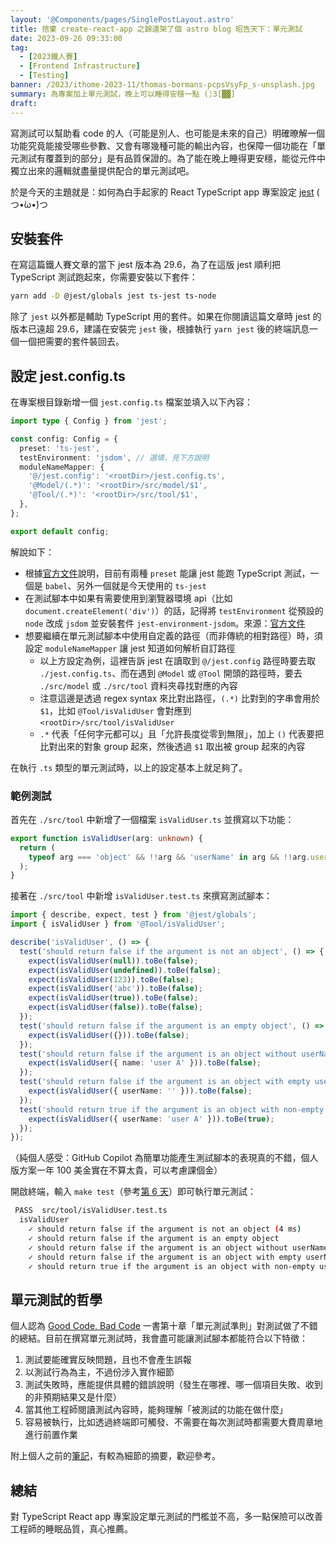 ```yaml
---
layout: '@Components/pages/SinglePostLayout.astro'
title: 捨棄 create-react-app 之餘還架了個 astro blog 昭告天下：單元測試
date: 2023-09-26 09:33:00
tag:
  - [2023鐵人賽]
  - [Frontend Infrastructure]
  - [Testing]
banner: /2023/ithome-2023-11/thomas-bormans-pcpsVsyFp_s-unsplash.jpg
summary: 為專案加上單元測試，晚上可以睡得安穩一點 (¦3[▓▓]
draft:
---
```


寫測試可以幫助看 code 的人（可能是別人、也可能是未來的自己）明確暸解一個功能究竟能接受哪些參數、又會有哪幾種可能的輸出內容，也保障一個功能在「單元測試有覆蓋到的部分」是有品質保證的。為了能在晚上睡得更安穩，能從元件中獨立出來的邏輯就盡量提供配合的單元測試吧。

於是今天的主題就是：如何為白手起家的 React TypeScript app 專案設定 [jest](https://jestjs.io/) ( つ•̀ω•́)つ

## 安裝套件

在寫這篇鐵人賽文章的當下 jest 版本為 29.6，為了在這版 jest 順利把 TypeScript 測試跑起來，你需要安裝以下套件：

```bash
yarn add -D @jest/globals jest ts-jest ts-node
```

除了 `jest` 以外都是輔助 TypeScript 用的套件。如果在你閱讀這篇文章時 jest 的版本已遠超 29.6，建議在安裝完 `jest` 後，根據執行 `yarn jest` 後的終端訊息一個一個把需要的套件裝回去。

## 設定 jest.config.ts

在專案根目錄新增一個 `jest.config.ts` 檔案並填入以下內容：

```ts
import type { Config } from 'jest';

const config: Config = {
  preset: 'ts-jest',
  testEnvironment: 'jsdom', // 選填，見下方說明
  moduleNameMapper: {
    '@/jest.config': '<rootDir>/jest.config.ts',
    '@Model/(.*)': '<rootDir>/src/model/$1',
    '@Tool/(.*)': '<rootDir>/src/tool/$1',
  },
};

export default config;
```

解說如下：

- 根據[官方文件](https://jestjs.io/docs/getting-started#using-typescript)說明，目前有兩種 `preset` 能讓 jest 能跑 TypeScript 測試，一個是 `babel`、另外一個就是今天使用的 `ts-jest`
- 在測試腳本中如果有需要使用到瀏覽器環境 api（比如 `document.createElement('div')`）的話，記得將 `testEnvironment` 從預設的 `node` 改成 `jsdom` 並安裝套件 `jest-environment-jsdom`。來源：[官方文件](https://jestjs.io/docs/configuration#testenvironment-string)
- 想要繼續在單元測試腳本中使用自定義的路徑（而非傳統的相對路徑）時，須設定 `moduleNameMapper` 讓 jest 知道如何解析自訂路徑
  - 以上方設定為例，這裡告訴 jest 在讀取到 `@/jest.config` 路徑時要去取 `./jest.config.ts`、而在遇到 `@Model` 或 `@Tool` 開頭的路徑時，要去 `./src/model` 或 `./src/tool` 資料夾尋找對應的內容
  - 注意這邊是透過 regex syntax 來比對出路徑，`(.*)` 比對到的字串會用於 `$1`，比如 `@Tool/isValidUser` 會對應到 `<rootDir>/src/tool/isValidUser`
  - `.*` 代表「任何字元都可以」且「允許長度從零到無限」，加上 `()` 代表要把比對出來的對象 group 起來，然後透過 `$1` 取出被 group 起來的內容

在執行 `.ts` 類型的單元測試時，以上的設定基本上就足夠了。

### 範例測試

首先在 `./src/tool` 中新增了一個檔案 `isValidUser.ts` 並撰寫以下功能：

```ts
export function isValidUser(arg: unknown) {
  return (
    typeof arg === 'object' && !!arg && 'userName' in arg && !!arg.userName
  );
}
```

接著在 `./src/tool` 中新增 `isValidUser.test.ts` 來撰寫測試腳本：

```ts
import { describe, expect, test } from '@jest/globals';
import { isValidUser } from '@Tool/isValidUser';

describe('isValidUser', () => {
  test('should return false if the argument is not an object', () => {
    expect(isValidUser(null)).toBe(false);
    expect(isValidUser(undefined)).toBe(false);
    expect(isValidUser(123)).toBe(false);
    expect(isValidUser('abc')).toBe(false);
    expect(isValidUser(true)).toBe(false);
    expect(isValidUser(false)).toBe(false);
  });
  test('should return false if the argument is an empty object', () => {
    expect(isValidUser({})).toBe(false);
  });
  test('should return false if the argument is an object without userName', () => {
    expect(isValidUser({ name: 'user A' })).toBe(false);
  });
  test('should return false if the argument is an object with empty userName', () => {
    expect(isValidUser({ userName: '' })).toBe(false);
  });
  test('should return true if the argument is an object with non-empty userName', () => {
    expect(isValidUser({ userName: 'user A' })).toBe(true);
  });
});
```

（純個人感受：GitHub Copilot 為簡單功能產生測試腳本的表現真的不錯，個人版方案一年 100 美金實在不算太貴，可以考慮課個金）

開啟終端，輸入 `make test`（參考[第 6 天](/2023/ithome-2023-6#透過-makefile-設定腳本)）即可執行單元測試：

```bash
 PASS  src/tool/isValidUser.test.ts
  isValidUser
    ✓ should return false if the argument is not an object (4 ms)
    ✓ should return false if the argument is an empty object
    ✓ should return false if the argument is an object without userName (1 ms)
    ✓ should return false if the argument is an object with empty userName
    ✓ should return true if the argument is an object with non-empty userName
```

## 單元測試的哲學

個人認為 [Good Code, Bad Code](https://www.manning.com/books/good-code-bad-code) 一書第十章「單元測試準則」對測試做了不錯的總結。目前在撰寫單元測試時，我會盡可能讓測試腳本都能符合以下特徵：

1. 測試要能確實反映問題，且也不會產生誤報
2. 以測試行為為主，不過份涉入實作細節
3. 測試失敗時，應能提供具體的錯誤說明（發生在哪裡、哪一個項目失敗、收到的非預期結果又是什麼）
4. 當其他工程師閱讀測試內容時，能夠理解「被測試的功能在做什麼」
5. 容易被執行，比如透過終端即可觸發、不需要在每次測試時都需要大費周章地進行前置作業

附上個人之前的[筆記](/2023/good-code-bad-code-ch10-unit-testing-principles)，有較為細節的摘要，歡迎參考。

## 總結

對 TypeScript React app 專案設定單元測試的門檻並不高，多一點保險可以改善工程師的睡眠品質，真心推薦。
